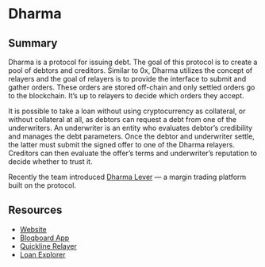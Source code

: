 # Dharma

## Summary

Dharma is a protocol for issuing debt. The goal of this protocol is to create a pool of debtors and creditors. Similar to 0x, Dharma utilizes the concept of relayers and the goal of relayers is to provide the interface to submit and gather orders. These orders are stored off-chain and only settled orders go to the blockchain. It’s up to relayers to decide which orders they accept.

It is possible to take a loan without using cryptocurrency as collateral, or without collateral at all, as debtors can request a debt from one of the underwriters. An underwriter is an entity who evaluates debtor’s credibility and manages the debt parameters. Once the debtor and underwriter settle, the latter must submit the signed offer to one of the Dharma relayers. Creditors can then evaluate the offer’s terms and underwriter’s reputation to decide whether to trust it.

Recently the team introduced [Dharma Lever](https://lever.dharma.io/) — a margin trading platform built on the protocol.

## Resources

* [Website](https://dharma.io/)
* [Bloqboard App](https://dapp.bloqboard.com/)
* [Quickline Relayer](https://quickline.market/)
* [Loan Explorer](https://loanscan.io/)

